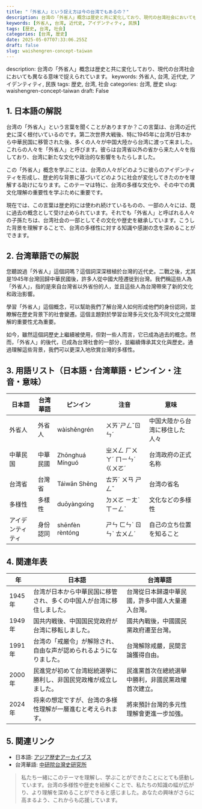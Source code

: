 ```yaml
---
title: "「外省人」という捉え方は今の台湾でもあるの？"
description: 台湾の「外省人」概念は歴史と共に変化しており、現代の台湾社会においても異なる意味で捉えられています。
keywords: [外省人, 台湾, 近代史, アイデンティティ, 民族]
tags: [歴史, 台湾, 社会]
categories: [台湾, 歴史]
date: 2025-05-07T07:33:06.255Z
draft: false
slug: waishengren-concept-taiwan
---
```


description: 台湾の「外省人」概念は歴史と共に変化しており、現代の台湾社会においても異なる意味で捉えられています。
keywords: 外省人, 台湾, 近代史, アイデンティティ, 民族
tags: 歴史, 台湾, 社会
categories: 台湾, 歴史
slug: waishengren-concept-taiwan
draft: False

## 1. 日本語の解説
台湾の「外省人」という言葉を聞くことがありますか？この言葉は、台湾の近代史に深く根付いているのです。第二次世界大戦後、特に1945年に台湾が日本から中華民国に移管された後、多くの人々が中国大陸から台湾に渡って来ました。これらの人々を「外省人」と呼びます。彼らは台湾省以外の省から来た人々を指しており、台湾に新たな文化や政治的な影響をもたらしました。

この「外省人」概念を学ぶことは、台湾の人々がどのように彼らのアイデンティティを形成し、歴史的な背景に基づいてどのように社会が変化してきたのかを理解する助けになります。このテーマは特に、台湾の多様な文化や、その中での異文化理解の重要性を学ぶために重要です。

現在では、この言葉は歴史的には使われ続けているものの、一部の人々には、既に過去の概念として受け止められています。それでも「外省人」と呼ばれる人々の子孫たちは、台湾社会の一部としてその文化や歴史を継承しています。こうした背景を理解することで、台湾の多様性に対する知識や感謝の念を深めることができます。

## 2. 台湾華語での解説
您聽說過「外省人」這個詞嗎？這個詞深深根植於台灣的近代史。二戰之後，尤其是1945年台灣回歸中華民國後，許多人從中國大陸遷徙到台灣。我們稱這些人為「外省人」，指的是來自台灣省以外省份的人，並且這些人為台灣帶來了新的文化和政治影響。

學習「外省人」這個概念，可以幫助我們了解台灣人如何形成他們的身份認同，並瞭解在歷史背景下的社會變遷。這個主題對於學習台灣多元文化及不同文化之間理解的重要性尤為重要。

如今，雖然這個詞歷史上繼續被使用，但對一些人而言，它已成為過去的概念。然而，「外省人」的後代，已成為台灣社會的一部分，並繼續傳承其文化與歷史。通過理解這些背景，我們可以更深入地欣賞台灣的多樣性。

## 3. 用語リスト（日本語・台湾華語・ピンイン・注音・意味）

| 日本語  | 台湾華語 | ピンイン  | 注音 | 意味                       |
|--------|---------|----------|------|----------------------------|
| 外省人  | 外省人   | wàishěngrén | ㄨㄞˋㄕㄥˇㄖㄣˊ | 中国大陸から台湾に移住した人々 |
| 中華民国 | 中華民國 | Zhōnghuá Mínguó | ㄓㄨㄥ ㄏㄨㄚˊ ㄇㄧㄣˊ ㄍㄨㄛˊ| 台湾政府の正式名称          |
| 台湾省  | 台灣省   | Táiwān Shěng | ㄊㄞˊ ㄨㄢ ㄕㄥˇ | 台湾の省名                   |
| 多様性  | 多樣性   | duōyàngxìng | ㄉㄨㄛ ㄧㄤˋ ㄒㄧㄥˋ | 文化などの多様性             |
| アイデンティティ | 身份認同 | shēnfèn rèntóng | ㄕㄣ ㄈㄣˋ ㄖㄣˋ ㄊㄨㄥˊ | 自己の立ち位置を知ること     |

## 4. 関連年表

| 年        | 日本語                                                                 | 台湾華語                            |
|----------|----------------------------------------------------------------------|-----------------------------------|
| 1945年   | 台湾が日本から中華民国に移管され、多くの中国人が台湾に移住しました。                    | 台灣從日本歸還中華民國，許多中國人大量遷入台灣。      |
| 1949年   | 国共内戦後、中国国民党政府が台湾に移転しました。                              | 國共內戰後，中國國民黨政府遷至台灣。            |
| 1991年   | 台湾の「戒厳令」が解除され、自由な声が認められるようになりました。                    | 台灣解除戒嚴，民間言論獲得自由。              |
| 2000年   | 民進党が初めて台湾総統選挙に勝利し、非国民党政権が成立しました。                  | 民進黨首次在總統選舉中勝利，非國民黨政權首次建立。  |
| 2024年   | 将来の想定ですが、台湾の多様性理解が一層進むと考えられます。                        | 將來預計台灣的多元性理解會更進一步加強。         |

## 5. 関連リンク

- 日本語: [アジア歴史アーカイブス](http://www.jacar.go.jp)
- 台湾華語: [中研院台灣史研究所](http://www.ith.sinica.edu.tw)

>私たち一緒にこのテーマを理解し、学ぶことができたことにとても感動しています。台湾の多様性や歴史を紐解くことで、私たちの知識の幅が広がり、より理解を深めることができると感じました。あなたの興味がさらに高まるよう、これからも応援しています。